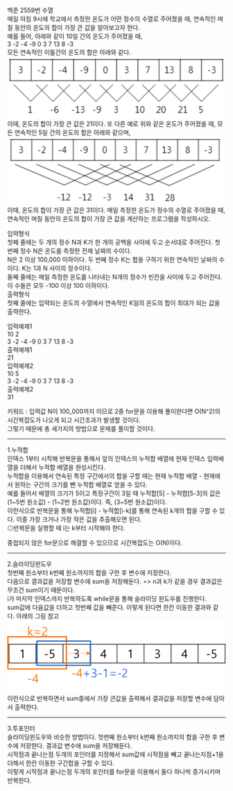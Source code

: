 백준 2559번 수열  
매일 아침 9시에 학교에서 측정한 온도가 어떤 정수의 수열로 주어졌을 때, 연속적인 며칠 동안의 온도의 합이 가장 큰 값을 알아보고자 한다.  
예를 들어, 아래와 같이 10일 간의 온도가 주어졌을 때,  
3 -2 -4 -9 0 3 7 13 8 -3  
모든 연속적인 이틀간의 온도의 합은 아래와 같다.  
![img.png](img.png)  
이때, 온도의 합이 가장 큰 값은 21이다.  또 다른 예로 위와 같은 온도가 주어졌을 때, 모든 연속적인 5일 간의 온도의 합은 아래와 같으며,  
![img_1.png](img_1.png)  
이때, 온도의 합이 가장 큰 값은 31이다. 매일 측정한 온도가 정수의 수열로 주어졌을 때, 연속적인 며칠 동안의 온도의 합이 가장 큰 값을 계산하는 프로그램을 작성하시오.  

입력형식  
첫째 줄에는 두 개의 정수 N과 K가 한 개의 공백을 사이에 두고 순서대로 주어진다. 첫 번째 정수 N은 온도를 측정한 전체 날짜의 수이다.   
N은 2 이상 100,000 이하이다. 두 번째 정수 K는 합을 구하기 위한 연속적인 날짜의 수이다. K는 1과 N 사이의 정수이다.   
둘째 줄에는 매일 측정한 온도를 나타내는 N개의 정수가 빈칸을 사이에 두고 주어진다. 이 수들은 모두 -100 이상 100 이하이다.  
출력형식  
첫째 줄에는 입력되는 온도의 수열에서 연속적인 K일의 온도의 합이 최대가 되는 값을 출력한다.  

입력예제1  
10 2  
3 -2 -4 -9 0 3 7 13 8 -3  
출력예제1  
21  
입력예제2  
10 5  
3 -2 -4 -9 0 3 7 13 8 -3  
출력예제2  
31  

키워드 : 입력값 N이 100_000까지 이므로 2중 for문을 이용해 풀이한다면 O(N^2)의 시간복잡도가 나오게 되고 시간초과가 발생할 것이다.  
그렇기 때문에 총 세가지의 방법으로 문제를 풀이할 것이다.  

------------------------------------------------------------------------------------------------------------------------  

1.누적합  
인덱스 1부터 시작해 반복문을 통해서 앞의 인덱스의 누적합 배열에 현재 인덱스 입력배열을 더해서 누적합 배열을 완성시킨다.  
누적합을 이용해서 연속된 특정 구간에서의 합을 구할 때는 현재 누적합 배열 - 현재에서 원하는 구간의 크기를 뺀 누적합 배열로 얻을 수 있다.  
예를 들어서 배열의 크기가 5이고 특정구간이 3일 때 누적합[5] - 누적합[5-3]의 값은 (1~5번 원소값) - (1~2번 원소값)이다. 즉, (3~5번 원소값)이다.  
이런식으로 반복문을 통해 누적합[i] - 누적합[i-k]를 통해 연속된 k개의 합을 구할 수 있다. 이중 가장 크거나 가장 작은 값을 추출해오면 된다.  
◎반복문을 실행할 때 i는 k부터 시작해야 한다.  

중첩되지 않은 for문으로 해결할 수 있으므로 시간복잡도는 O(N)이다.  

------------------------------------------------------------------------------------------------------------------------  

2.슬라이딩윈도우  
첫번째 원소부터 k번째 원소까지의 합을 구한 후 변수에 저장한다.  
다음으로 결과값을 저장할 변수에 sum을 저장해둔다. => n과 k가 같을 경우 결과값은 무조건 sum이기 때문이다.  
i가 마지막 인덱스까지 반복하도록 while문을 통해 슬라이딩 윈도우를 진행한다.  
sum값에 다음값을 더하고 첫번째 값을 빼준다. 이렇게 된다면 한칸 이동한 결과와 같다. 아래의 그림 참고  
![img_2.png](img_2.png)  
이런식으로 반복하면서 sum중에서 가장 큰값을 출력해서 결과값을 저장할 변수에 담아서 출력한다.  

------------------------------------------------------------------------------------------------------------------------  

3.투포인터  
슬라이딩윈도우와 비슷한 방법이다. 첫번째 원소부터 k번째 원소까지의 합을 구한 후 변수에 저장한다. 결과값 변수에 sum을 저장해둔다.  
시작점과 끝나는점 두개의 포인터를 지정해서 sum값에 시작점을 빼고 끝나는지점+1을 더해서 한칸 이동한 구간합을 구할 수 있다.  
이렇게 시작점과 끝나는점 두개의 포인터를 for문을 이용해서 둘다 하나씩 증가시키며 반복한다.